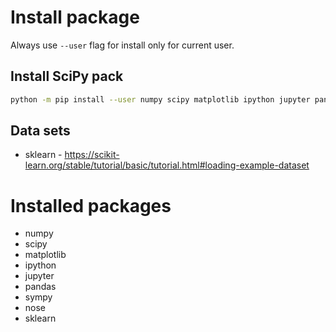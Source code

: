 # Install package
Always use `--user` flag for install only for current user.

## Install SciPy pack
```bash
python -m pip install --user numpy scipy matplotlib ipython jupyter pandas sympy nose
```

## Data sets
* sklearn - https://scikit-learn.org/stable/tutorial/basic/tutorial.html#loading-example-dataset
 
# Installed packages
* numpy 
* scipy 
* matplotlib 
* ipython
* jupyter
* pandas 
* sympy 
* nose
* sklearn